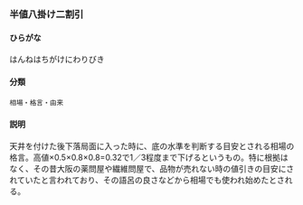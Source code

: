 <div style="display:none;">

## [あ行](securities-terms?id=あ行)
## [か行](securities-terms?id=か行)
## [さ行](securities-terms?id=さ行)
## [た行](securities-terms?id=た行)
## [な行](securities-terms?id=な行)
## [は行](securities-terms?id=は行)

</div>

### 半値八掛け二割引

#### ひらがな

はんねはちがけにわりびき

#### 分類

`相場・格言・由来`

#### 説明

天井を付けた後下落局面に入った時に、底の水準を判断する目安とされる相場の格言。高値×0.5×0.8×0.8=0.32で1／3程度まで下げるというもの。特に根拠はなく、その昔大阪の薬問屋や繊維問屋で、品物が売れない時の値引きの目安にされていたと言われており、その語呂の良さなどから相場でも使われ始めたとされる。

<div style="display:none;">

## [ま行](securities-terms?id=ま行)
## [や行](securities-terms?id=や行)
## [ら行](securities-terms?id=ら行)
## [わ行](securities-terms?id=わ行)
## [英数字・記号](securities-terms?id=英数字・記号)

</div>

